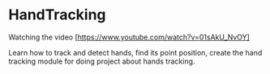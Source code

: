 # HandTracking

Watching the video [https://www.youtube.com/watch?v=01sAkU_NvOY]

Learn how to track and detect hands, find its point position, create the hand tracking module for doing project about hands tracking.
